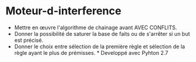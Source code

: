 # Moteur-d-interference


- Mettre en œuvre l'algorithme de chainage avant AVEC CONFLITS.
- Donner la possibilité de saturer la base de faits ou de s'arrêter si un but est précisé.
- Donner le choix entre sélection de la première règle et sélection de la règle ayant le plus de prémisses.
      * Developpé avec Pyhton 2.7 
